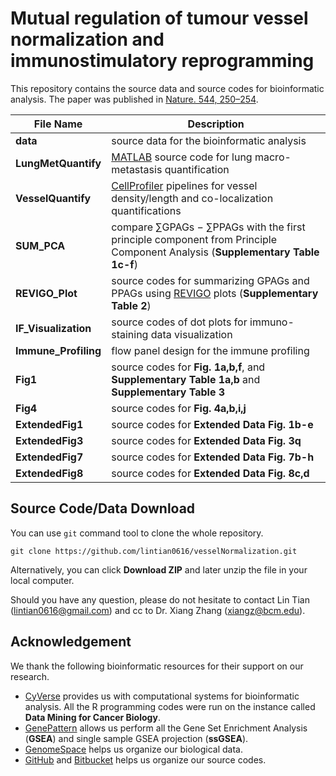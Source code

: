 Mutual regulation of tumour vessel normalization and immunostimulatory reprogramming
======

This repository contains the source data and source codes for bioinformatic analysis. The paper was published in [Nature. 544, 250–254](https://www.nature.com/nature/journal/v544/n7649/full/nature21724.html).

File Name  | Description
------------- | -------------
**data** | source data for the bioinformatic analysis
**LungMetQuantify** | [MATLAB](https://www.mathworks.com/) source code for lung macro-metastasis quantification
**VesselQuantify** | [CellProfiler](http://cellprofiler.org/) pipelines for vessel density/length and co-localization quantifications
**SUM_PCA** | compare ∑GPAGs − ∑PPAGs with the first principle component from Principle Component Analysis (**Supplementary Table 1c-f**)
**REVIGO_Plot** | source codes for summarizing GPAGs and PPAGs using [REVIGO](http://revigo.irb.hr/) plots (**Supplementary Table 2**)
**IF_Visualization** | source codes of dot plots for immuno-staining data visualization
**Immune_Profiling** | flow panel design for the immune profiling
**Fig1** | source codes for **Fig. 1a,b,f**, and **Supplementary Table 1a,b** and **Supplementary Table 3**
**Fig4** | source codes for **Fig. 4a,b,i,j**
**ExtendedFig1** | source codes for **Extended Data Fig. 1b-e**
**ExtendedFig3** | source codes for **Extended Data Fig. 3q**
**ExtendedFig7** | source codes for **Extended Data Fig. 7b-h**
**ExtendedFig8** | source codes for **Extended Data Fig. 8c,d**

## Source Code/Data Download

You can use `git` command tool to clone the whole repository.

```
git clone https://github.com/lintian0616/vesselNormalization.git
```

Alternatively, you can click **Download ZIP** and later unzip the file in your local computer.

Should you have any question, please do not hesitate to contact Lin Tian (lintian0616@gmail.com) and cc to Dr. Xiang Zhang (xiangz@bcm.edu).

## Acknowledgement

We thank the following bioinformatic resources for their support on our research.

* [CyVerse](http://www.cyverse.org/) provides us with computational systems for bioinformatic analysis. All the R programming codes were run on the instance called **Data Mining for Cancer Biology**.
* [GenePattern](https://genepattern.broadinstitute.org/) allows us perform all the Gene Set Enrichment Analysis (**GSEA**) and single sample GSEA projection (**ssGSEA**).
* [GenomeSpace](http://www.genomespace.org/) helps us organize our biological data.
* [GitHub](https://github.com/) and [Bitbucket](https://bitbucket.org) helps us organize our source codes.
